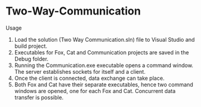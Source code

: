 # Two-Way-Communication

Usage

1. Load the solution (Two Way Communication.sln) file to Visual Studio and build project. 
2. Executables for Fox, Cat and Communication projects are saved in the Debug folder.
3. Running the Communication.exe executable opens a command window. The server establishes sockets for itself and a client. 
4. Once the client is connected, data exchange can take place.
5. Both Fox and Cat have their separate executables, hence two command windows are opened, one for each Fox and Cat. Concurrent data transfer is possible.
